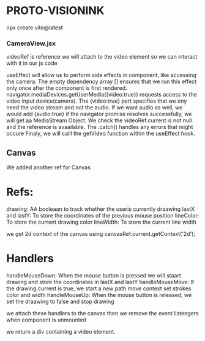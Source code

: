 # PROTO-VISIONINK

npx create vite@latest

### CameraView.jsx

videoRef is reference we will attach to the video element so we can interact with it in our js code

useEffect will allow us to perform side effects in component, like accessing the camera. The empty dependency array [] ensures that we run this effect only once after the component is first rendered.
navigator.mediaDevices.getUserMedia({video:true}) requests access to the video input device(camera). The {video:true} part specifies that we ony need the video stream and not the audio. If we want audio as well, we would add {audio:true}
if the navigator promise resolves successfully, we will get aa MediaStream Object.
We check the videoRef.current is not null and the reference is avaailable.
The .catch() handles any errors that might occure
Finaly, we will calll the getVideo function within the useEffect hook.

## Canvas

We added another ref for Canvas

# Refs:

drawing: AA booleaan to track whether the useris currently draawing
lastX and lastY: To store the coordinates of the previous mouse position
lineColor: To store the current drawing color
lineWidth: To store the current line width

we get 2d context of the canvas using canvasRef.current.getContext('2d');

# Handlers

handleMouseDown: When the mouse button is pressed we will staart drawing and store the coordinates in lastX and lastY
handleMouseMove: If the drawing.current is true, we start a new path move context set strokes color and width
handleMouseUp: When the mouse button is released, we set the draawing to false and stop drawing

we attach these handlers to the canvas
then we remove the event listengers when component is unmounted

we return a div containing a video element.
